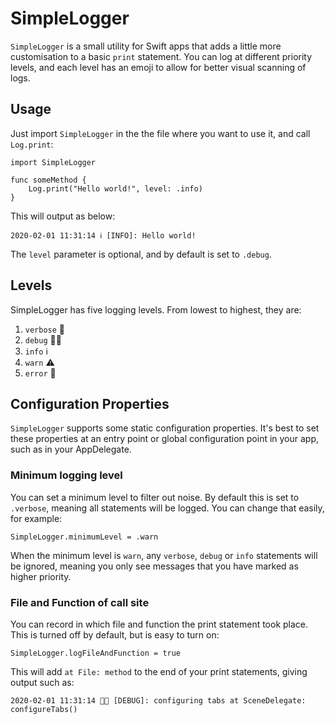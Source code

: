 # SimpleLogger

`SimpleLogger` is a small utility for Swift apps that adds a little more customisation to a basic `print` statement. You can log at different priority levels, and each level has an emoji to allow for better visual scanning of logs.

## Usage

Just import `SimpleLogger` in the the file where you want to use it, and call `Log.print`:

```
import SimpleLogger

func someMethod {
    Log.print("Hello world!", level: .info)
}
```

This will output as below:

```
2020-02-01 11:31:14 ℹ️ [INFO]: Hello world!
```

The `level` parameter is optional, and by default is set to  `.debug`. 

## Levels

SimpleLogger has five logging levels. From lowest to highest, they are: 

1.  `verbose` 💬
2. `debug` 👨‍💻
3. `info` ℹ️
4. `warn` ⚠️
5. `error` 🛑

## Configuration Properties

`SimpleLogger` supports some static configuration properties. It's best to set these properties at an entry point or global configuration point in your app, such as in your AppDelegate.

### Minimum logging level

You can set a minimum level to filter out noise. By default this is set to `.verbose`, meaning all statements will be logged. You can change that easily, for example:

```
SimpleLogger.minimumLevel = .warn
```

When the minimum level is `warn`, any `verbose`, `debug` or `info` statements will be ignored, meaning you only see messages that you have marked as higher priority.

### File and Function of call site

You can record in which file and function the print statement took place. This is turned off by default, but is easy to turn on:

```
SimpleLogger.logFileAndFunction = true
```

This will add `at File: method` to the end of your print statements, giving output such as:

```
2020-02-01 11:31:14 👨‍💻 [DEBUG]: configuring tabs at SceneDelegate: configureTabs()
```
